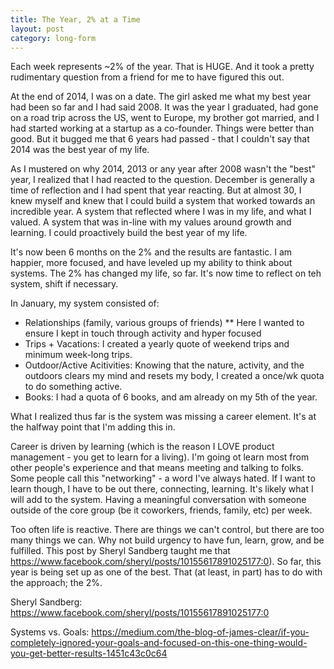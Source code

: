 ```yaml
---
title: The Year, 2% at a Time
layout: post
category: long-form
---
```



Each week represents ~2% of the year. That is HUGE. And it took a pretty rudimentary question from a friend for me to have figured this out. 

At the end of 2014, I was on a date. The girl asked me what my best year had been so far and I had said 2008. It was the year I graduated, had gone on a road trip across the US, went to Europe, my brother got married, and I had started working at a startup as a co-founder. Things were better than good. But it bugged me that 6 years had passed - that I couldn't say that 2014 was the best year of my life. 

As I mustered on why 2014, 2013 or any year after 2008 wasn't the "best" year, I realized that I had reacted to the question. December is generally a time of reflection and I had spent that year reacting. But at almost 30, I knew myself and knew that I could build a system that worked towards an incredible year. A system that reflected where I was in my life, and what I valued. A system that was in-line with my values around growth and learning. I could proactively build the best year of my life.

It's now been 6 months on the 2% and the results are fantastic. I am happier, more focused, and have leveled up my ability to think about systems. The 2% has changed my life, so far. It's now time to reflect on teh system, shift if necessary.

In January, my system consisted of:
* Relationships (family, various groups of friends)
** Here I wanted to ensure I kept in touch through activity and hyper focused
* Trips + Vacations: I created a yearly quote of weekend trips and minimum week-long trips. 
* Outdoor/Active Acitivities: Knowing that the nature, activity, and the outdoors clears my mind and resets my body, I created a once/wk quota to do something active.
* Books: I had a quota of 6 books, and am already on my 5th of the year.


What I realized thus far is the system was missing a career element. It's at the halfway point that I'm adding this in.

Career is driven by learning (which is the reason I LOVE product management - you get to learn for a living). I'm going ot learn most from other people's experience and that means meeting and talking to folks. Some people call this "networking" - a word I've always hated. If I want to learn though, I have to be out there, connecting, learning. It's likely what I will add to the system. Having a meaningful conversation with someone outside of the core group (be it coworkers, friends, family, etc) per week.


Too often life is reactive. There are things we can't control, but there are too many things we can. Why not build urgency to have fun, learn, grow, and be fulfilled. This post by Sheryl Sandberg taught me that https://www.facebook.com/sheryl/posts/10155617891025177:0). So far, this year is being set up as one of the best. That (at least, in part) has to do with the approach; the 2%.




Sheryl Sandberg: https://www.facebook.com/sheryl/posts/10155617891025177:0

Systems vs. Goals: https://medium.com/the-blog-of-james-clear/if-you-completely-ignored-your-goals-and-focused-on-this-one-thing-would-you-get-better-results-1451c43c0c64

